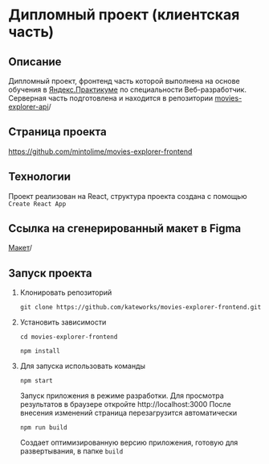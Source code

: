 # Дипломный проект (клиентская часть)

## Описание

Дипломный проект, фронтенд часть которой выполнена на основе обучения в  [Яндекс.Практикуме](https://praktikum.yandex.ru/)
по специальности Веб-разработчик. Серверная часть подготовлена и  находится в репозитории
[movies-explorer-api](https://github.com/mintolime/movies-explorer-api)/


## Страница проекта

https://github.com/mintolime/movies-explorer-frontend


## Технологии

Проект реализован на React, структура проекта создана с помощью `Create React App`

## Ссылка на сгенерированный макет в Figma

[Макет](https://www.figma.com/file/RzujfR5OP0p30b1TbY7hQY/Diploma-(lending)?type=design&node-id=932-3806&t=962AQKiQORpfw4L9-0)/

## Запуск проекта

1. Клонировать репозиторий

    `git clone https://github.com/kateworks/movies-explorer-frontend.git`

2. Установить зависимости

    `cd movies-explorer-frontend`

    `npm install`

3. Для запуска использовать команды

    `npm start`

    Запуск приложения в режиме разработки.
    Для просмотра результатов в браузере откройте http://localhost:3000
    После внесения изменений страница перезагрузится автоматически

    `npm run build`

    Создает оптимизированную версию приложения, готовую для развертывания, в папке `build`

